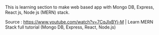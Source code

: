 This is learning section to make web based app with Mongo DB, Express, React js, Node js (MERN) stack.

Source : https://www.youtube.com/watch?v=7CqJlxBYj-M | Learn MERN Stack full tutorial (Mongo DB, Express, React, Node.js)

